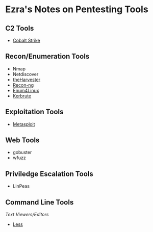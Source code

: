 # Ezra's Notes on Pentesting Tools

## C2 Tools

* [Cobalt Strike](./c2/cobalt-strike/cobalt-strike.md)

## Recon/Enumeration Tools

* Nmap
* Netdiscover
* [theHarvester](./theHarvester.md)
* [Recon-ng](./recon-ng.md)
* [Enum4Linux](./enum4linux.md)
* [Kerbrute](./kerbrute.md)

## Exploitation Tools

* [Metasploit](./metasploit.md)

## Web Tools

* gobuster
* wfuzz

## Priviledge Escalation Tools

* LinPeas

## Command Line Tools

_Text Viewers/Editors_

* [Less](./less.md)
